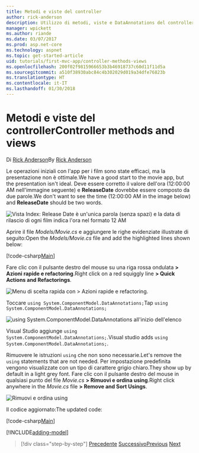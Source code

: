 ```yaml
---
title: Metodi e viste del controller
author: rick-anderson
description: Utilizzo di metodi, viste e DataAnnotations del controller
manager: wpickett
ms.author: riande
ms.date: 03/07/2017
ms.prod: asp.net-core
ms.technology: aspnet
ms.topic: get-started-article
uid: tutorials/first-mvc-app/controller-methods-views
ms.openlocfilehash: 200f02f9815966653b3b46918737c60d11f11d5a
ms.sourcegitcommit: a510f38930abc84c4b302029d019a34dfe76823b
ms.translationtype: HT
ms.contentlocale: it-IT
ms.lasthandoff: 01/30/2018
---
```

# <a name="controller-methods-and-views"></a><span data-ttu-id="1b322-103">Metodi e viste del controller</span><span class="sxs-lookup"><span data-stu-id="1b322-103">Controller methods and views</span></span>

<span data-ttu-id="1b322-104">Di [Rick Anderson](https://twitter.com/RickAndMSFT)</span><span class="sxs-lookup"><span data-stu-id="1b322-104">By [Rick Anderson](https://twitter.com/RickAndMSFT)</span></span>

<span data-ttu-id="1b322-105">Le operazioni iniziali con l'app per i film sono state efficaci, ma la presentazione non è ottimale.</span><span class="sxs-lookup"><span data-stu-id="1b322-105">We have a good start to the movie app, but the presentation isn't ideal.</span></span> <span data-ttu-id="1b322-106">Deve essere corretto il valore dell'ora (12:00:00 AM nell'immagine seguente) e **ReleaseDate** dovrebbe essere composto da due parole.</span><span class="sxs-lookup"><span data-stu-id="1b322-106">We don't want to see the time (12:00:00 AM in the image below) and **ReleaseDate** should be two words.</span></span>

![Vista Index: Release Date è un'unica parola (senza spazi) e la data di rilascio di ogni film indica l'ora nel formato 12 AM](working-with-sql/_static/m55.png)

<span data-ttu-id="1b322-108">Aprire il file *Models/Movie.cs* e aggiungere le righe evidenziate illustrate di seguito:</span><span class="sxs-lookup"><span data-stu-id="1b322-108">Open the *Models/Movie.cs* file and add the highlighted lines shown below:</span></span>

[!code-csharp[Main](start-mvc/sample/MvcMovie/Models/MovieDateWithExtraUsings.cs?name=snippet_1&highlight=13-14)]

<span data-ttu-id="1b322-109">Fare clic con il pulsante destro del mouse su una riga rossa ondulata **> Azioni rapide e refactoring**.</span><span class="sxs-lookup"><span data-stu-id="1b322-109">Right click on a red squiggly line **> Quick Actions and Refactorings**.</span></span>

  ![Menu di scelta rapida con **> Azioni rapide e refactoring**.](controller-methods-views/_static/qa.png)


<span data-ttu-id="1b322-111">Toccare `using System.ComponentModel.DataAnnotations;`</span><span class="sxs-lookup"><span data-stu-id="1b322-111">Tap `using System.ComponentModel.DataAnnotations;`</span></span>

  ![using System.ComponentModel.DataAnnotations all'inizio dell'elenco](controller-methods-views/_static/da.png)

  <span data-ttu-id="1b322-113">Visual Studio aggiunge `using System.ComponentModel.DataAnnotations;`.</span><span class="sxs-lookup"><span data-stu-id="1b322-113">Visual studio adds `using System.ComponentModel.DataAnnotations;`.</span></span>

<span data-ttu-id="1b322-114">Rimuovere le istruzioni `using` che non sono necessarie.</span><span class="sxs-lookup"><span data-stu-id="1b322-114">Let's remove the `using` statements that are not needed.</span></span> <span data-ttu-id="1b322-115">Per impostazione predefinita vengono visualizzate con un tipo di carattere grigio chiaro.</span><span class="sxs-lookup"><span data-stu-id="1b322-115">They show up by default in a light grey font.</span></span> <span data-ttu-id="1b322-116">Fare clic con il pulsante destro del mouse in qualsiasi punto del file *Movie.cs* **> Rimuovi e ordina using**.</span><span class="sxs-lookup"><span data-stu-id="1b322-116">Right click anywhere in the *Movie.cs* file **> Remove and Sort Usings**.</span></span>

![Rimuovi e ordina using](controller-methods-views/_static/rm.png)

<span data-ttu-id="1b322-118">Il codice aggiornato:</span><span class="sxs-lookup"><span data-stu-id="1b322-118">The updated code:</span></span>

[!code-csharp[Main](./start-mvc/sample/MvcMovie/Models/MovieDate.cs?name=snippet_1)]

<!-- include start -->

[!INCLUDE[adding-model](../../includes/mvc-intro/controller-methods-views.md)]

>[!div class="step-by-step"]
<span data-ttu-id="1b322-119">[Precedente](working-with-sql.md)
[Successivo](search.md)</span><span class="sxs-lookup"><span data-stu-id="1b322-119">[Previous](working-with-sql.md)
[Next](search.md)</span></span>  
